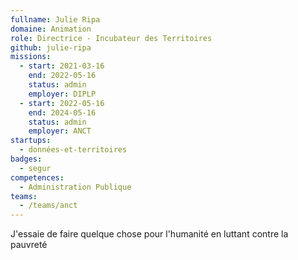 ```yaml
---
fullname: Julie Ripa
domaine: Animation
role: Directrice - Incubateur des Territoires
github: julie-ripa
missions:
  - start: 2021-03-16
    end: 2022-05-16
    status: admin
    employer: DIPLP
  - start: 2022-05-16
    end: 2024-05-16
    status: admin
    employer: ANCT
startups:
  - données-et-territoires
badges:
  - segur
competences:
  - Administration Publique
teams:
  - /teams/anct
---
```

J'essaie de faire quelque chose pour l'humanité en luttant contre la pauvreté